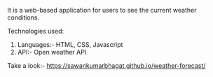 It is a web-based application for users to see the current weather conditions.

Technologies used: 
1. Languages:- HTML, CSS, Javascript
2. API:- Open weather API 

Take a look:- https://sawankumarbhagat.github.io/weather-forecast/
